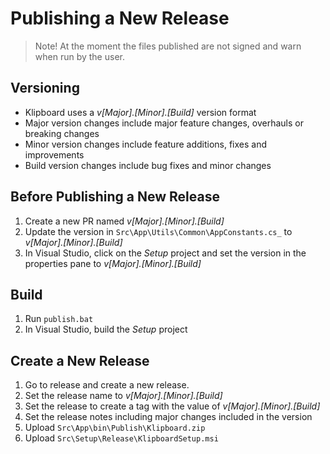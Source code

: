# Publishing a New Release

> Note! At the moment the files published are not signed and warn when run by the user.

## Versioning 
* Klipboard uses a _v[Major].[Minor].\[Build\]_ version format
* Major version changes include major feature changes, overhauls or breaking changes
* Minor version changes include feature additions, fixes and improvements
* Build version changes include bug fixes and minor changes

## Before Publishing a New Release
1. Create a new PR named _v[Major].[Minor].\[Build\]_
1. Update the version in `Src\App\Utils\Common\AppConstants.cs_` to _v[Major].[Minor].\[Build\]_
1. In Visual Studio, click on the _Setup_ project and set the version in the properties pane to _v[Major].[Minor].\[Build\]_

## Build
1. Run `publish.bat`
1. In Visual Studio, build the _Setup_ project

## Create a New Release
1. Go to release and create a new release.
1. Set the release name to _v[Major].[Minor].\[Build\]_
1. Set the release to create a tag with the value of _v[Major].[Minor].\[Build\]_
1. Set the release notes including major changes included in the version
1. Upload `Src\App\bin\Publish\Klipboard.zip`
1. Upload `Src\Setup\Release\KlipboardSetup.msi`
